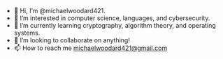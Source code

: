 - 👋 Hi, I’m @michaelwoodard421.
- 👀 I’m interested in computer science, languages, and cybersecurity.
- 🌱 I’m currently learning cryptography, algorithm theory, and operating systems.
- 💞️ I’m looking to collaborate on anything! 
- 📫 How to reach me michaelwoodard421@gmail.com

<!---
michaelwoodard421/michaelwoodard421 is a ✨ special ✨ repository because its `README.md` (this file) appears on your GitHub profile.
You can click the Preview link to take a look at your changes.
--->
